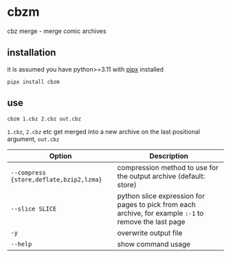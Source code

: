 # cbzm

cbz merge - merge comic archives

## installation

it is assumed you have python>=3.11 with [pipx](https://github.com/pypa/pipx) installed

```
pipx install cbzm
```

## use

```
cbzm 1.cbz 2.cbz out.cbz
```

`1.cbz`, `2.cbz` etc get merged into a new archive on the last positional
argument, `out.cbz`

| Option                                  | Description                                                                                            |
| --------------------------------------- | ------------------------------------------------------------------------------------------------------ |
| `--compress {store,deflate,bzip2,lzma}` | compression method to use for the output archive (default: store)                                      |
| `--slice SLICE`                         | python slice expression for pages to pick from each archive, for example `:-1` to remove the last page |
| `-y`                                    | overwrite output file                                                                                  |
| `--help`                                | show command usage                                                                                     |
